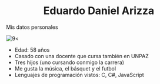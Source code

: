 <h1 align="center"> Eduardo Daniel Arizza </h1>

Mis datos personales

![9](https://github.com/user-attachments/assets/75d0f0ec-66d5-40d6-ae4b-a7e7cec05a24)<


*	Edad: 58 años
*	Casado con una docente que cursa también en UNPAZ 
*	Tres hijos (uno cursando conmigo la carrera)
*	Me gusta la música, el básquet y el futbol
*	Lenguajes de programación vistos: C, C#, JavaScript


  
